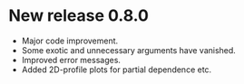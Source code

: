 # New release 0.8.0

- Major code improvement.
- Some exotic and unnecessary arguments have vanished.
- Improved error messages.
- Added 2D-profile plots for partial dependence etc.



